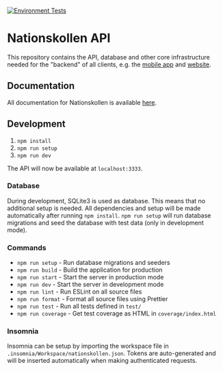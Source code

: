[![Environment Tests](https://github.com/dsp-krabby/server/actions/workflows/CI-Tests.yml/badge.svg?branch=main)](https://github.com/dsp-krabby/server/actions/workflows/CI-Tests.yml)

# Nationskollen API
This repository contains the API, database and other core infrastructure needed
for the "backend" of all clients, e.g. the [mobile app](https://github.com/dsp-krabby/mobile)
and [website](https://github.com/dsp-krabby/web).

## Documentation
All documentation for Nationskollen is available [here](https://github.com/dsp-krabby/docs).

## Development
1. `npm install`
2. `npm run setup`
3. `npm run dev`

The API will now be available at `localhost:3333`.

### Database
During development, SQLite3 is used as database. This means that no additional
setup is needed. All dependencies and setup will be made automatically after
running `npm install`. `npm run setup` will run database migrations and seed the
database with test data (only in development mode).

### Commands
* `npm run setup` - Run database migrations and seeders
* `npm run build` - Build the application for production
* `npm run start` - Start the server in production mode
* `npm run dev` - Start the server in development mode
* `npm run lint` - Run ESLint on all source files
* `npm run format` - Format all source files using Prettier
* `npm run test` - Run all tests defined in `test/`
* `npm run coverage` - Get test coverage as HTML in `coverage/index.html`

### Insomnia
Insomnia can be setup by importing the workspace file in
`.insomnia/Workspace/nationskollen.json`. Tokens are auto-generated and will be
inserted automatically when making authenticated requests.
